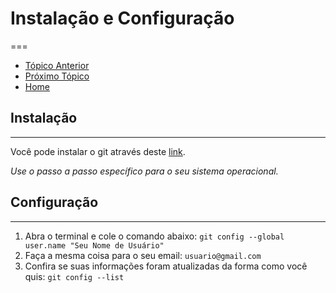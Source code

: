 # Instalação e Configuração
===

* [Tópico Anterior](README.md)
* [Próximo Tópico](PrincipaisComandosNoTerminal.md)
* [Home](README.md)

## Instalação
***
Você pode instalar o git através deste [link](https://git-scm.com/book/pt-br/v2/Come%C3%A7ando-Instalando-o-Git?_gl=1*whaz83*_ga*MjU4ODMwODYzLjE2NzU2MDk2ODI.*_ga_37GXT4VGQK*MTY3OTczMjIyNC4zMS4xLjE2Nzk3MzIyMjQuMC4wLjA.).

_Use o passo a passo específico para o seu sistema operacional._

## Configuração
***
1. Abra o terminal e cole o comando abaixo:
```git config --global user.name "Seu Nome de Usuário"```
2. Faça a mesma coisa para o seu email:
```usuario@gmail.com```
3. Confira se suas informações foram atualizadas da forma como você quis:
```git config --list```

